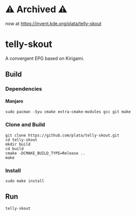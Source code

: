 # :warning: Archived :warning:
now at https://invent.kde.org/plata/telly-skout

# telly-skout
A convergent EPG based on Kirigami.

## Build
### Dependencies
#### Manjaro
```
sudo pacman -Syu cmake extra-cmake-modules gcc git make
```

### Clone and Build
```
git clone https://github.com/plata/telly-skout.git
cd telly-skout
mkdir build
cd build
cmake -DCMAKE_BUILD_TYPE=Release ..
make
```

### Install
```
sudo make install
```

## Run
```
telly-skout
```
